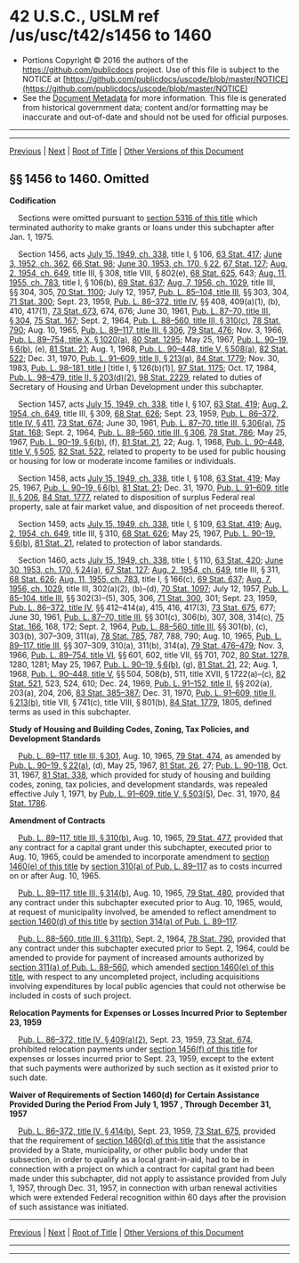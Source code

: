 ---
---

# 42 U.S.C., USLM ref /us/usc/t42/s1456 to 1460

* Portions Copyright © 2016 the authors of the https://github.com/publicdocs project.
  Use of this file is subject to the NOTICE at [https://github.com/publicdocs/uscode/blob/master/NOTICE](https://github.com/publicdocs/uscode/blob/master/NOTICE)
* See the [Document Metadata](././../../../../../..//README.md) for more information.
  This file is generated from historical government data; content and/or formatting may be inaccurate and out-of-date and should not be used for official purposes.

----------
----------

[Previous](./../../../../../..//us/usc/t42/ch8A/schII/ptA/m__us_usc_t42_s1455a.md) | [Next](./../../../../../..//us/usc/t42/ch8A/schII/ptA/m__us_usc_t42_s1461.md) | [Root of Title](./../../../../../../) | [Other Versions of this Document](https://publicdocs.github.io/go/links?ns=uslm&ref=%2Fus%2Fusc%2Ft42%2Fs1456+to+1460)

## §§ 1456 to 1460. Omitted

 __Codification__ 

    Sections were omitted pursuant to [section 5316 of this title][/us/usc/t42/s5316] which terminated authority to make grants or loans under this subchapter after Jan. 1, 1975.

    Section 1456, acts [July 15, 1949, ch. 338][/us/act/1949-07-15/ch338], title I, § 106, [63 Stat. 417][/us/stat/63/417]; [June 3, 1952, ch. 362][/us/act/1952-06-03/ch362], [66 Stat. 98][/us/stat/66/98]; [June 30, 1953, ch. 170, § 22][/us/act/1953-06-30/ch170/s22], [67 Stat. 127][/us/stat/67/127]; [Aug. 2, 1954, ch. 649][/us/act/1954-08-02/ch649], title III, § 308, title VIII, § 802(e), [68 Stat. 625][/us/stat/68/625], 643; [Aug. 11, 1955, ch. 783][/us/act/1955-08-11/ch783], title I, § 106(b), [69 Stat. 637][/us/stat/69/637]; [Aug. 7, 1956, ch. 1029][/us/act/1956-08-07/ch1029], title III, §§ 304, 305, [70 Stat. 1100][/us/stat/70/1100]; July 12, 1957, [Pub. L. 85–104, title III][/us/pl/85/104], §§ 303, 304, [71 Stat. 300][/us/stat/71/300]; Sept. 23, 1959, [Pub. L. 86–372, title IV][/us/pl/86/372], §§ 408, 409(a)(1), (b), 410, 417(1), [73 Stat. 673][/us/stat/73/673], 674, 676; June 30, 1961, [Pub. L. 87–70, title III, § 304][/us/pl/87/70/s304], [75 Stat. 167][/us/stat/75/167]; Sept. 2, 1964, [Pub. L. 88–560, title III, § 310(c)][/us/pl/88/560/s310/c], [78 Stat. 790][/us/stat/78/790]; Aug. 10, 1965, [Pub. L. 89–117, title III, § 306][/us/pl/89/117/s306], [79 Stat. 476][/us/stat/79/476]; Nov. 3, 1966, [Pub. L. 89–754, title X, § 1020(a)][/us/pl/89/754/s1020/a], [80 Stat. 1295][/us/stat/80/1295]; May 25, 1967, [Pub. L. 90–19, § 6(b)][/us/pl/90/19/s6/b], (e), [81 Stat. 21][/us/stat/81/21]; Aug. 1, 1968, [Pub. L. 90–448, title V, § 508(a)][/us/pl/90/448/s508/a], [82 Stat. 522][/us/stat/82/522]; Dec. 31, 1970, [Pub. L. 91–609, title II, § 213(a)][/us/pl/91/609/s213/a], [84 Stat. 1779][/us/stat/84/1779]; Nov. 30, 1983, [Pub. L. 98–181, title I][/us/pl/98/181] \[title I, § 126(b)(1)\], [97 Stat. 1175][/us/stat/97/1175]; Oct. 17, 1984, [Pub. L. 98–479, title II, § 203(d)(2)][/us/pl/98/479/s203/d/2], [98 Stat. 2229][/us/stat/98/2229], related to duties of Secretary of Housing and Urban Development under this subchapter.

    Section 1457, acts [July 15, 1949, ch. 338][/us/act/1949-07-15/ch338], title I, § 107, [63 Stat. 419][/us/stat/63/419]; [Aug. 2, 1954, ch. 649][/us/act/1954-08-02/ch649], title III, § 309, [68 Stat. 626][/us/stat/68/626]; Sept. 23, 1959, [Pub. L. 86–372, title IV, § 411][/us/pl/86/372/s411], [73 Stat. 674][/us/stat/73/674]; June 30, 1961, [Pub. L. 87–70, title III, § 306(a)][/us/pl/87/70/s306/a], [75 Stat. 168][/us/stat/75/168]; Sept. 2, 1964, [Pub. L. 88–560, title III, § 306][/us/pl/88/560/s306], [78 Stat. 786][/us/stat/78/786]; May 25, 1967, [Pub. L. 90–19, § 6(b)][/us/pl/90/19/s6/b], (f), [81 Stat. 21][/us/stat/81/21], 22; Aug. 1, 1968, [Pub. L. 90–448, title V, § 505][/us/pl/90/448/s505], [82 Stat. 522][/us/stat/82/522], related to property to be used for public housing or housing for low or moderate income families or individuals.

    Section 1458, acts [July 15, 1949, ch. 338][/us/act/1949-07-15/ch338], title I, § 108, [63 Stat. 419][/us/stat/63/419]; May 25, 1967, [Pub. L. 90–19, § 6(b)][/us/pl/90/19/s6/b], [81 Stat. 21][/us/stat/81/21]; Dec. 31, 1970, [Pub. L. 91–609, title II, § 206][/us/pl/91/609/s206], [84 Stat. 1777][/us/stat/84/1777], related to disposition of surplus Federal real property, sale at fair market value, and disposition of net proceeds thereof.

    Section 1459, acts [July 15, 1949, ch. 338][/us/act/1949-07-15/ch338], title I, § 109, [63 Stat. 419][/us/stat/63/419]; [Aug. 2, 1954, ch. 649][/us/act/1954-08-02/ch649], title III, § 310, [68 Stat. 626][/us/stat/68/626]; May 25, 1967, [Pub. L. 90–19, § 6(b)][/us/pl/90/19/s6/b], [81 Stat. 21][/us/stat/81/21], related to protection of labor standards.

    Section 1460, acts [July 15, 1949, ch. 338][/us/act/1949-07-15/ch338], title I, § 110, [63 Stat. 420][/us/stat/63/420]; [June 30, 1953, ch. 170, § 24(a)][/us/act/1953-06-30/ch170/s24/a], [67 Stat. 127][/us/stat/67/127]; [Aug. 2, 1954, ch. 649][/us/act/1954-08-02/ch649], title III, § 311, [68 Stat. 626][/us/stat/68/626]; [Aug. 11, 1955, ch. 783][/us/act/1955-08-11/ch783], title I, § 166(c), [69 Stat. 637][/us/stat/69/637]; [Aug. 7, 1956, ch. 1029][/us/act/1956-08-07/ch1029], title III, 302(a)(2), (b)–(d), [70 Stat. 1097][/us/stat/70/1097]; July 12, 1957, [Pub. L. 85–104, title III][/us/pl/85/104], §§ 302(3)–(5), 305, 306, [71 Stat. 300][/us/stat/71/300], 301; Sept. 23, 1959, [Pub. L. 86–372, title IV][/us/pl/86/372], §§ 412–414(a), 415, 416, 417(3), [73 Stat. 675][/us/stat/73/675], 677; June 30, 1961, [Pub. L. 87–70, title III][/us/pl/87/70], §§ 301(c), 306(b), 307, 308, 314(c), [75 Stat. 166][/us/stat/75/166], 168, 172; Sept. 2, 1964, [Pub. L. 88–560, title III][/us/pl/88/560], §§ 301(b), (c), 303(b), 307–309, 311(a), [78 Stat. 785][/us/stat/78/785], 787, 788, 790; Aug. 10, 1965, [Pub. L. 89–117, title III][/us/pl/89/117], §§ 307–309, 310(a), 311(b), 314(a), [79 Stat. 476–479][/us/stat/79/476-479]; Nov. 3, 1966, [Pub. L. 89–754, title VI][/us/pl/89/754], §§ 601, 602, title VII, §§ 701, 702, [80 Stat. 1278][/us/stat/80/1278], 1280, 1281; May 25, 1967, [Pub. L. 90–19, § 6(b)][/us/pl/90/19/s6/b], (g), [81 Stat. 21][/us/stat/81/21], 22; Aug. 1, 1968, [Pub. L. 90–448, title V][/us/pl/90/448], §§ 504, 508(b), 511, title XVII, § 1722(a)–(c), [82 Stat. 521][/us/stat/82/521], 523, 524, 610; Dec. 24, 1969, [Pub. L. 91–152, title II][/us/pl/91/152], §§ 202(a), 203(a), 204, 206, [83 Stat. 385–387][/us/stat/83/385-387]; Dec. 31, 1970, [Pub. L. 91–609, title II, § 213(b)][/us/pl/91/609/s213/b], title VII, § 741(c), title VIII, § 801(b), [84 Stat. 1779][/us/stat/84/1779], 1805, defined terms as used in this subchapter.

 __Study of Housing and Building Codes, Zoning, Tax Policies, and Development Standards__ 

    [Pub. L. 89–117, title III, § 301][/us/pl/89/117/s301], Aug. 10, 1965, [79 Stat. 474][/us/stat/79/474], as amended by [Pub. L. 90–19, § 22(a)][/us/pl/90/19/s22/a], (d), May 25, 1967, [81 Stat. 26][/us/stat/81/26], 27; [Pub. L. 90–118][/us/pl/90/118], Oct. 31, 1967, [81 Stat. 338][/us/stat/81/338], which provided for study of housing and building codes, zoning, tax policies, and development standards, was repealed effective July 1, 1971, by [Pub. L. 91–609, title V, § 503(5)][/us/pl/91/609/s503/5], Dec. 31, 1970, [84 Stat. 1786][/us/stat/84/1786].

 __Amendment of Contracts__ 

    [Pub. L. 89–117, title III, § 310(b)][/us/pl/89/117/s310/b], Aug. 10, 1965, [79 Stat. 477][/us/stat/79/477], provided that any contract for a capital grant under this subchapter, executed prior to Aug. 10, 1965, could be amended to incorporate amendment to [section 1460(e) of this title][/us/usc/t42/s1460/e] by [section 310(a) of Pub. L. 89–117][/us/pl/89/117/s310/a] as to costs incurred on or after Aug. 10, 1965.

    [Pub. L. 89–117, title III, § 314(b)][/us/pl/89/117/s314/b], Aug. 10, 1965, [79 Stat. 480][/us/stat/79/480], provided that any contract under this subchapter executed prior to Aug. 10, 1965, would, at request of municipality involved, be amended to reflect amendment to [section 1460(d) of this title][/us/usc/t42/s1460/d] by [section 314(a) of Pub. L. 89–117][/us/pl/89/117/s314/a].

    [Pub. L. 88–560, title III, § 311(b)][/us/pl/88/560/s311/b], Sept. 2, 1964, [78 Stat. 790][/us/stat/78/790], provided that any contract under this subchapter executed prior to Sept. 2, 1964, could be amended to provide for payment of increased amounts authorized by [section 311(a) of Pub. L. 88–560][/us/pl/88/560/s311/a], which amended [section 1460(e) of this title][/us/usc/t42/s1460/e], with respect to any uncompleted project, including acquisitions involving expenditures by local public agencies that could not otherwise be included in costs of such project.

 __Relocation Payments for Expenses or Losses Incurred Prior to__  __September 23, 1959__ 

    [Pub. L. 86–372, title IV, § 409(a)(2)][/us/pl/86/372/s409/a/2], Sept. 23, 1959, [73 Stat. 674][/us/stat/73/674], prohibited relocation payments under [section 1456(f) of this title][/us/usc/t42/s1456/f] for expenses or losses incurred prior to Sept. 23, 1959, except to the extent that such payments were authorized by such section as it existed prior to such date.

 __Waiver of Requirements of Section 1460(d) for Certain Assistance Provided During the Period From__  __July 1, 1957__  __, Through__  __December 31, 1957__ 

    [Pub. L. 86–372, title IV, § 414(b)][/us/pl/86/372/s414/b], Sept. 23, 1959, [73 Stat. 675][/us/stat/73/675], provided that the requirement of [section 1460(d) of this title][/us/usc/t42/s1460/d] that the assistance provided by a State, municipality, or other public body under that subsection, in order to qualify as a local grant-in-aid, had to be in connection with a project on which a contract for capital grant had been made under this subchapter, did not apply to assistance provided from July 1, 1957, through Dec. 31, 1957, in connection with urban renewal activities which were extended Federal recognition within 60 days after the provision of such assistance was initiated.

----------

[Previous](./../../../../../..//us/usc/t42/ch8A/schII/ptA/m__us_usc_t42_s1455a.md) | [Next](./../../../../../..//us/usc/t42/ch8A/schII/ptA/m__us_usc_t42_s1461.md) | [Root of Title](./../../../../../../) | [Other Versions of this Document](https://publicdocs.github.io/go/links?ns=uslm&ref=%2Fus%2Fusc%2Ft42%2Fs1456+to+1460)

----------
----------

[/us/usc/t42/s5316]: https://publicdocs.github.io/go/links?ns=uslm&ref=%2Fus%2Fusc%2Ft42%2Fs5316
[/us/act/1949-07-15/ch338]: https://publicdocs.github.io/go/links?ns=uslm&ref=%2Fus%2Fact%2F1949-07-15%2Fch338
[/us/stat/63/417]: https://publicdocs.github.io/go/links?ns=uslm&ref=%2Fus%2Fstat%2F63%2F417
[/us/act/1952-06-03/ch362]: https://publicdocs.github.io/go/links?ns=uslm&ref=%2Fus%2Fact%2F1952-06-03%2Fch362
[/us/stat/66/98]: https://publicdocs.github.io/go/links?ns=uslm&ref=%2Fus%2Fstat%2F66%2F98
[/us/act/1953-06-30/ch170/s22]: https://publicdocs.github.io/go/links?ns=uslm&ref=%2Fus%2Fact%2F1953-06-30%2Fch170%2Fs22
[/us/stat/67/127]: https://publicdocs.github.io/go/links?ns=uslm&ref=%2Fus%2Fstat%2F67%2F127
[/us/act/1954-08-02/ch649]: https://publicdocs.github.io/go/links?ns=uslm&ref=%2Fus%2Fact%2F1954-08-02%2Fch649
[/us/stat/68/625]: https://publicdocs.github.io/go/links?ns=uslm&ref=%2Fus%2Fstat%2F68%2F625
[/us/act/1955-08-11/ch783]: https://publicdocs.github.io/go/links?ns=uslm&ref=%2Fus%2Fact%2F1955-08-11%2Fch783
[/us/stat/69/637]: https://publicdocs.github.io/go/links?ns=uslm&ref=%2Fus%2Fstat%2F69%2F637
[/us/act/1956-08-07/ch1029]: https://publicdocs.github.io/go/links?ns=uslm&ref=%2Fus%2Fact%2F1956-08-07%2Fch1029
[/us/stat/70/1100]: https://publicdocs.github.io/go/links?ns=uslm&ref=%2Fus%2Fstat%2F70%2F1100
[/us/pl/85/104]: https://publicdocs.github.io/go/links?ns=uslm&ref=%2Fus%2Fpl%2F85%2F104
[/us/stat/71/300]: https://publicdocs.github.io/go/links?ns=uslm&ref=%2Fus%2Fstat%2F71%2F300
[/us/pl/86/372]: https://publicdocs.github.io/go/links?ns=uslm&ref=%2Fus%2Fpl%2F86%2F372
[/us/stat/73/673]: https://publicdocs.github.io/go/links?ns=uslm&ref=%2Fus%2Fstat%2F73%2F673
[/us/pl/87/70/s304]: https://publicdocs.github.io/go/links?ns=uslm&ref=%2Fus%2Fpl%2F87%2F70%2Fs304
[/us/stat/75/167]: https://publicdocs.github.io/go/links?ns=uslm&ref=%2Fus%2Fstat%2F75%2F167
[/us/pl/88/560/s310/c]: https://publicdocs.github.io/go/links?ns=uslm&ref=%2Fus%2Fpl%2F88%2F560%2Fs310%2Fc
[/us/stat/78/790]: https://publicdocs.github.io/go/links?ns=uslm&ref=%2Fus%2Fstat%2F78%2F790
[/us/pl/89/117/s306]: https://publicdocs.github.io/go/links?ns=uslm&ref=%2Fus%2Fpl%2F89%2F117%2Fs306
[/us/stat/79/476]: https://publicdocs.github.io/go/links?ns=uslm&ref=%2Fus%2Fstat%2F79%2F476
[/us/pl/89/754/s1020/a]: https://publicdocs.github.io/go/links?ns=uslm&ref=%2Fus%2Fpl%2F89%2F754%2Fs1020%2Fa
[/us/stat/80/1295]: https://publicdocs.github.io/go/links?ns=uslm&ref=%2Fus%2Fstat%2F80%2F1295
[/us/pl/90/19/s6/b]: https://publicdocs.github.io/go/links?ns=uslm&ref=%2Fus%2Fpl%2F90%2F19%2Fs6%2Fb
[/us/stat/81/21]: https://publicdocs.github.io/go/links?ns=uslm&ref=%2Fus%2Fstat%2F81%2F21
[/us/pl/90/448/s508/a]: https://publicdocs.github.io/go/links?ns=uslm&ref=%2Fus%2Fpl%2F90%2F448%2Fs508%2Fa
[/us/stat/82/522]: https://publicdocs.github.io/go/links?ns=uslm&ref=%2Fus%2Fstat%2F82%2F522
[/us/pl/91/609/s213/a]: https://publicdocs.github.io/go/links?ns=uslm&ref=%2Fus%2Fpl%2F91%2F609%2Fs213%2Fa
[/us/stat/84/1779]: https://publicdocs.github.io/go/links?ns=uslm&ref=%2Fus%2Fstat%2F84%2F1779
[/us/pl/98/181]: https://publicdocs.github.io/go/links?ns=uslm&ref=%2Fus%2Fpl%2F98%2F181
[/us/stat/97/1175]: https://publicdocs.github.io/go/links?ns=uslm&ref=%2Fus%2Fstat%2F97%2F1175
[/us/pl/98/479/s203/d/2]: https://publicdocs.github.io/go/links?ns=uslm&ref=%2Fus%2Fpl%2F98%2F479%2Fs203%2Fd%2F2
[/us/stat/98/2229]: https://publicdocs.github.io/go/links?ns=uslm&ref=%2Fus%2Fstat%2F98%2F2229
[/us/act/1949-07-15/ch338]: https://publicdocs.github.io/go/links?ns=uslm&ref=%2Fus%2Fact%2F1949-07-15%2Fch338
[/us/stat/63/419]: https://publicdocs.github.io/go/links?ns=uslm&ref=%2Fus%2Fstat%2F63%2F419
[/us/act/1954-08-02/ch649]: https://publicdocs.github.io/go/links?ns=uslm&ref=%2Fus%2Fact%2F1954-08-02%2Fch649
[/us/stat/68/626]: https://publicdocs.github.io/go/links?ns=uslm&ref=%2Fus%2Fstat%2F68%2F626
[/us/pl/86/372/s411]: https://publicdocs.github.io/go/links?ns=uslm&ref=%2Fus%2Fpl%2F86%2F372%2Fs411
[/us/stat/73/674]: https://publicdocs.github.io/go/links?ns=uslm&ref=%2Fus%2Fstat%2F73%2F674
[/us/pl/87/70/s306/a]: https://publicdocs.github.io/go/links?ns=uslm&ref=%2Fus%2Fpl%2F87%2F70%2Fs306%2Fa
[/us/stat/75/168]: https://publicdocs.github.io/go/links?ns=uslm&ref=%2Fus%2Fstat%2F75%2F168
[/us/pl/88/560/s306]: https://publicdocs.github.io/go/links?ns=uslm&ref=%2Fus%2Fpl%2F88%2F560%2Fs306
[/us/stat/78/786]: https://publicdocs.github.io/go/links?ns=uslm&ref=%2Fus%2Fstat%2F78%2F786
[/us/pl/90/19/s6/b]: https://publicdocs.github.io/go/links?ns=uslm&ref=%2Fus%2Fpl%2F90%2F19%2Fs6%2Fb
[/us/stat/81/21]: https://publicdocs.github.io/go/links?ns=uslm&ref=%2Fus%2Fstat%2F81%2F21
[/us/pl/90/448/s505]: https://publicdocs.github.io/go/links?ns=uslm&ref=%2Fus%2Fpl%2F90%2F448%2Fs505
[/us/stat/82/522]: https://publicdocs.github.io/go/links?ns=uslm&ref=%2Fus%2Fstat%2F82%2F522
[/us/act/1949-07-15/ch338]: https://publicdocs.github.io/go/links?ns=uslm&ref=%2Fus%2Fact%2F1949-07-15%2Fch338
[/us/stat/63/419]: https://publicdocs.github.io/go/links?ns=uslm&ref=%2Fus%2Fstat%2F63%2F419
[/us/pl/90/19/s6/b]: https://publicdocs.github.io/go/links?ns=uslm&ref=%2Fus%2Fpl%2F90%2F19%2Fs6%2Fb
[/us/stat/81/21]: https://publicdocs.github.io/go/links?ns=uslm&ref=%2Fus%2Fstat%2F81%2F21
[/us/pl/91/609/s206]: https://publicdocs.github.io/go/links?ns=uslm&ref=%2Fus%2Fpl%2F91%2F609%2Fs206
[/us/stat/84/1777]: https://publicdocs.github.io/go/links?ns=uslm&ref=%2Fus%2Fstat%2F84%2F1777
[/us/act/1949-07-15/ch338]: https://publicdocs.github.io/go/links?ns=uslm&ref=%2Fus%2Fact%2F1949-07-15%2Fch338
[/us/stat/63/419]: https://publicdocs.github.io/go/links?ns=uslm&ref=%2Fus%2Fstat%2F63%2F419
[/us/act/1954-08-02/ch649]: https://publicdocs.github.io/go/links?ns=uslm&ref=%2Fus%2Fact%2F1954-08-02%2Fch649
[/us/stat/68/626]: https://publicdocs.github.io/go/links?ns=uslm&ref=%2Fus%2Fstat%2F68%2F626
[/us/pl/90/19/s6/b]: https://publicdocs.github.io/go/links?ns=uslm&ref=%2Fus%2Fpl%2F90%2F19%2Fs6%2Fb
[/us/stat/81/21]: https://publicdocs.github.io/go/links?ns=uslm&ref=%2Fus%2Fstat%2F81%2F21
[/us/act/1949-07-15/ch338]: https://publicdocs.github.io/go/links?ns=uslm&ref=%2Fus%2Fact%2F1949-07-15%2Fch338
[/us/stat/63/420]: https://publicdocs.github.io/go/links?ns=uslm&ref=%2Fus%2Fstat%2F63%2F420
[/us/act/1953-06-30/ch170/s24/a]: https://publicdocs.github.io/go/links?ns=uslm&ref=%2Fus%2Fact%2F1953-06-30%2Fch170%2Fs24%2Fa
[/us/stat/67/127]: https://publicdocs.github.io/go/links?ns=uslm&ref=%2Fus%2Fstat%2F67%2F127
[/us/act/1954-08-02/ch649]: https://publicdocs.github.io/go/links?ns=uslm&ref=%2Fus%2Fact%2F1954-08-02%2Fch649
[/us/stat/68/626]: https://publicdocs.github.io/go/links?ns=uslm&ref=%2Fus%2Fstat%2F68%2F626
[/us/act/1955-08-11/ch783]: https://publicdocs.github.io/go/links?ns=uslm&ref=%2Fus%2Fact%2F1955-08-11%2Fch783
[/us/stat/69/637]: https://publicdocs.github.io/go/links?ns=uslm&ref=%2Fus%2Fstat%2F69%2F637
[/us/act/1956-08-07/ch1029]: https://publicdocs.github.io/go/links?ns=uslm&ref=%2Fus%2Fact%2F1956-08-07%2Fch1029
[/us/stat/70/1097]: https://publicdocs.github.io/go/links?ns=uslm&ref=%2Fus%2Fstat%2F70%2F1097
[/us/pl/85/104]: https://publicdocs.github.io/go/links?ns=uslm&ref=%2Fus%2Fpl%2F85%2F104
[/us/stat/71/300]: https://publicdocs.github.io/go/links?ns=uslm&ref=%2Fus%2Fstat%2F71%2F300
[/us/pl/86/372]: https://publicdocs.github.io/go/links?ns=uslm&ref=%2Fus%2Fpl%2F86%2F372
[/us/stat/73/675]: https://publicdocs.github.io/go/links?ns=uslm&ref=%2Fus%2Fstat%2F73%2F675
[/us/pl/87/70]: https://publicdocs.github.io/go/links?ns=uslm&ref=%2Fus%2Fpl%2F87%2F70
[/us/stat/75/166]: https://publicdocs.github.io/go/links?ns=uslm&ref=%2Fus%2Fstat%2F75%2F166
[/us/pl/88/560]: https://publicdocs.github.io/go/links?ns=uslm&ref=%2Fus%2Fpl%2F88%2F560
[/us/stat/78/785]: https://publicdocs.github.io/go/links?ns=uslm&ref=%2Fus%2Fstat%2F78%2F785
[/us/pl/89/117]: https://publicdocs.github.io/go/links?ns=uslm&ref=%2Fus%2Fpl%2F89%2F117
[/us/stat/79/476-479]: https://publicdocs.github.io/go/links?ns=uslm&ref=%2Fus%2Fstat%2F79%2F476-479
[/us/pl/89/754]: https://publicdocs.github.io/go/links?ns=uslm&ref=%2Fus%2Fpl%2F89%2F754
[/us/stat/80/1278]: https://publicdocs.github.io/go/links?ns=uslm&ref=%2Fus%2Fstat%2F80%2F1278
[/us/pl/90/19/s6/b]: https://publicdocs.github.io/go/links?ns=uslm&ref=%2Fus%2Fpl%2F90%2F19%2Fs6%2Fb
[/us/stat/81/21]: https://publicdocs.github.io/go/links?ns=uslm&ref=%2Fus%2Fstat%2F81%2F21
[/us/pl/90/448]: https://publicdocs.github.io/go/links?ns=uslm&ref=%2Fus%2Fpl%2F90%2F448
[/us/stat/82/521]: https://publicdocs.github.io/go/links?ns=uslm&ref=%2Fus%2Fstat%2F82%2F521
[/us/pl/91/152]: https://publicdocs.github.io/go/links?ns=uslm&ref=%2Fus%2Fpl%2F91%2F152
[/us/stat/83/385-387]: https://publicdocs.github.io/go/links?ns=uslm&ref=%2Fus%2Fstat%2F83%2F385-387
[/us/pl/91/609/s213/b]: https://publicdocs.github.io/go/links?ns=uslm&ref=%2Fus%2Fpl%2F91%2F609%2Fs213%2Fb
[/us/stat/84/1779]: https://publicdocs.github.io/go/links?ns=uslm&ref=%2Fus%2Fstat%2F84%2F1779
[/us/pl/89/117/s301]: https://publicdocs.github.io/go/links?ns=uslm&ref=%2Fus%2Fpl%2F89%2F117%2Fs301
[/us/stat/79/474]: https://publicdocs.github.io/go/links?ns=uslm&ref=%2Fus%2Fstat%2F79%2F474
[/us/pl/90/19/s22/a]: https://publicdocs.github.io/go/links?ns=uslm&ref=%2Fus%2Fpl%2F90%2F19%2Fs22%2Fa
[/us/stat/81/26]: https://publicdocs.github.io/go/links?ns=uslm&ref=%2Fus%2Fstat%2F81%2F26
[/us/pl/90/118]: https://publicdocs.github.io/go/links?ns=uslm&ref=%2Fus%2Fpl%2F90%2F118
[/us/stat/81/338]: https://publicdocs.github.io/go/links?ns=uslm&ref=%2Fus%2Fstat%2F81%2F338
[/us/pl/91/609/s503/5]: https://publicdocs.github.io/go/links?ns=uslm&ref=%2Fus%2Fpl%2F91%2F609%2Fs503%2F5
[/us/stat/84/1786]: https://publicdocs.github.io/go/links?ns=uslm&ref=%2Fus%2Fstat%2F84%2F1786
[/us/pl/89/117/s310/b]: https://publicdocs.github.io/go/links?ns=uslm&ref=%2Fus%2Fpl%2F89%2F117%2Fs310%2Fb
[/us/stat/79/477]: https://publicdocs.github.io/go/links?ns=uslm&ref=%2Fus%2Fstat%2F79%2F477
[/us/usc/t42/s1460/e]: https://publicdocs.github.io/go/links?ns=uslm&ref=%2Fus%2Fusc%2Ft42%2Fs1460%2Fe
[/us/pl/89/117/s310/a]: https://publicdocs.github.io/go/links?ns=uslm&ref=%2Fus%2Fpl%2F89%2F117%2Fs310%2Fa
[/us/pl/89/117/s314/b]: https://publicdocs.github.io/go/links?ns=uslm&ref=%2Fus%2Fpl%2F89%2F117%2Fs314%2Fb
[/us/stat/79/480]: https://publicdocs.github.io/go/links?ns=uslm&ref=%2Fus%2Fstat%2F79%2F480
[/us/usc/t42/s1460/d]: https://publicdocs.github.io/go/links?ns=uslm&ref=%2Fus%2Fusc%2Ft42%2Fs1460%2Fd
[/us/pl/89/117/s314/a]: https://publicdocs.github.io/go/links?ns=uslm&ref=%2Fus%2Fpl%2F89%2F117%2Fs314%2Fa
[/us/pl/88/560/s311/b]: https://publicdocs.github.io/go/links?ns=uslm&ref=%2Fus%2Fpl%2F88%2F560%2Fs311%2Fb
[/us/stat/78/790]: https://publicdocs.github.io/go/links?ns=uslm&ref=%2Fus%2Fstat%2F78%2F790
[/us/pl/88/560/s311/a]: https://publicdocs.github.io/go/links?ns=uslm&ref=%2Fus%2Fpl%2F88%2F560%2Fs311%2Fa
[/us/usc/t42/s1460/e]: https://publicdocs.github.io/go/links?ns=uslm&ref=%2Fus%2Fusc%2Ft42%2Fs1460%2Fe
[/us/pl/86/372/s409/a/2]: https://publicdocs.github.io/go/links?ns=uslm&ref=%2Fus%2Fpl%2F86%2F372%2Fs409%2Fa%2F2
[/us/stat/73/674]: https://publicdocs.github.io/go/links?ns=uslm&ref=%2Fus%2Fstat%2F73%2F674
[/us/usc/t42/s1456/f]: https://publicdocs.github.io/go/links?ns=uslm&ref=%2Fus%2Fusc%2Ft42%2Fs1456%2Ff
[/us/pl/86/372/s414/b]: https://publicdocs.github.io/go/links?ns=uslm&ref=%2Fus%2Fpl%2F86%2F372%2Fs414%2Fb
[/us/stat/73/675]: https://publicdocs.github.io/go/links?ns=uslm&ref=%2Fus%2Fstat%2F73%2F675
[/us/usc/t42/s1460/d]: https://publicdocs.github.io/go/links?ns=uslm&ref=%2Fus%2Fusc%2Ft42%2Fs1460%2Fd


